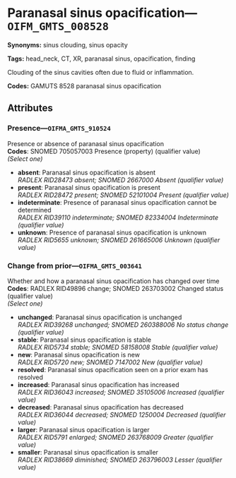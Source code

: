 # Paranasal sinus opacification—`OIFM_GMTS_008528`

**Synonyms:** sinus clouding, sinus opacity

**Tags:** head_neck, CT, XR, paranasal sinus, opacification, finding

Clouding of the sinus cavities often due to fluid or inflammation.

**Codes:** GAMUTS 8528 paranasal sinus opacification

## Attributes

### Presence—`OIFMA_GMTS_910524`

Presence or absence of paranasal sinus opacification  
**Codes**: SNOMED 705057003 Presence (property) (qualifier value)  
*(Select one)*

- **absent**: Paranasal sinus opacification is absent  
_RADLEX RID28473 absent; SNOMED 2667000 Absent (qualifier value)_
- **present**: Paranasal sinus opacification is present  
_RADLEX RID28472 present; SNOMED 52101004 Present (qualifier value)_
- **indeterminate**: Presence of paranasal sinus opacification cannot be determined  
_RADLEX RID39110 indeterminate; SNOMED 82334004 Indeterminate (qualifier value)_
- **unknown**: Presence of paranasal sinus opacification is unknown  
_RADLEX RID5655 unknown; SNOMED 261665006 Unknown (qualifier value)_

### Change from prior—`OIFMA_GMTS_003641`

Whether and how a paranasal sinus opacification has changed over time  
**Codes**: RADLEX RID49896 change; SNOMED 263703002 Changed status (qualifier value)  
*(Select one)*

- **unchanged**: Paranasal sinus opacification is unchanged  
_RADLEX RID39268 unchanged; SNOMED 260388006 No status change (qualifier value)_
- **stable**: Paranasal sinus opacification is stable  
_RADLEX RID5734 stable; SNOMED 58158008 Stable (qualifier value)_
- **new**: Paranasal sinus opacification is new  
_RADLEX RID5720 new; SNOMED 7147002 New (qualifier value)_
- **resolved**: Paranasal sinus opacification seen on a prior exam has resolved  
- **increased**: Paranasal sinus opacification has increased  
_RADLEX RID36043 increased; SNOMED 35105006 Increased (qualifier value)_
- **decreased**: Paranasal sinus opacification has decreased  
_RADLEX RID36044 decreased; SNOMED 1250004 Decreased (qualifier value)_
- **larger**: Paranasal sinus opacification is larger  
_RADLEX RID5791 enlarged; SNOMED 263768009 Greater (qualifier value)_
- **smaller**: Paranasal sinus opacification is smaller  
_RADLEX RID38669 diminished; SNOMED 263796003 Lesser (qualifier value)_